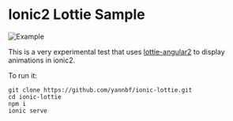 # Ionic2 Lottie Sample

![Example](https://github.com/yannbf/ionic-lottie/blob/master/example-gif.gif?raw=true)

This is a very experimental test that uses [lottie-angular2](https://github.com/chenqingspring/lottie-angular2) to display animations in ionic2.

To run it:
```shell
git clone https://github.com/yannbf/ionic-lottie.git
cd ionic-lottie
npm i
ionic serve
```